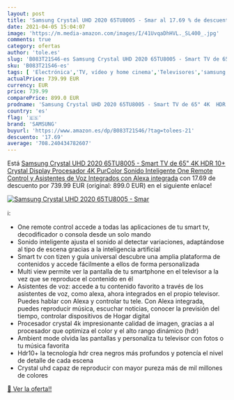 ```yaml
---
layout: post
title: 'Samsung Crystal UHD 2020 65TU8005 - Smar al 17.69 % de descuento'
date: 2021-04-05 15:04:07
image: 'https://m.media-amazon.com/images/I/41UvqaDhHVL._SL400_.jpg'
comments: true
category: ofertas
author: 'tole.es'
slug: 'B083T21S46-es Samsung Crystal UHD 2020 65TU8005 - Smart TV de 65" 4K HDR...'
sku: 'B083T21S46-es'
tags: [ 'Electrónica','TV, vídeo y home cinema','Televisores','samsung','smart','tv', ]
actualPrice: 739.99 EUR
currency: EUR
price: 739.99
comparePrice: 899.0 EUR
prodname: 'Samsung Crystal UHD 2020 65TU8005 - Smart TV de 65" 4K  HDR 10+  Crystal Display  Procesador 4K  PurColor  Sonido Inteligente  One Remote Control y Asistentes de Voz Integrados  con Alexa integrada'
country: 'es'
flag: '🇪🇸'
brand: 'SAMSUNG'
buyurl: 'https://www.amazon.es/dp/B083T21S46/?tag=tolees-21'
descuento: '17.69'
average: '708.240434782607'
---
```


Está [Samsung Crystal UHD 2020 65TU8005 - Smart TV de 65" 4K  HDR 10+  Crystal Display  Procesador 4K  PurColor  Sonido Inteligente  One Remote Control y Asistentes de Voz Integrados  con Alexa integrada](https://www.amazon.es/dp/B083T21S46/?tag=tolees-21) con 17.69 de descuento por 739.99 EUR (original: 899.0 EUR) en el siguiente enlace!

[![Samsung Crystal UHD 2020 65TU8005 - Smar](https://m.media-amazon.com/images/I/41UvqaDhHVL._SL400_.jpg)](https://www.amazon.es/dp/B083T21S46/?tag=tolees-21)

ℹ️:

- One remote control accede a todas las aplicaciones de tu smart tv, decodificador o consola desde un solo mando
- Sonido inteligente ajusta el sonido al detectar variaciones, adaptándose al tipo de escena gracias a la inteligencia artificial
- Smart tv con tizen y guía universal descubre una amplia plataforma de contenidos y accede fácilmente a ellos de forma personalizada
- Multi view permite ver la pantalla de tu smartphone en el televisor a la vez que se reproduce el contenido en él
- Asistentes de voz: accede a tu contenido favorito a través de los asistentes de voz, como alexa, ahora integrados en el propio televisor. Puedes hablar con Alexa y controlar tu tele. Con Alexa integrada, puedes reproducir música, escuchar noticias, conocer la previsión del tiempo, controlar dispositivos de Hogar digital
- Procesador crystal 4k impresionante calidad de imagen, gracias a al procesador que optimiza el color y el alto rango dinámico (hdr)
- Ambient mode olvida las pantallas y personaliza tu televisor con fotos o tu música favorita
- Hdr10+ la tecnología hdr crea negros más profundos y potencía el nivel de detalle de cada escena
- Crystal uhd capaz de reproducir con mayor pureza más de mil millones de colores

[🛒 Ver la oferta!!](https://www.amazon.es/dp/B083T21S46/?tag=tolees-21)
